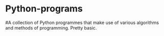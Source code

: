 # Python-programs
#A collection of Python programmes that make use of various algorithms and methods of programming. Pretty basic.
